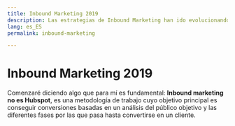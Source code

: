 ```yaml
---
title: Inbound Marketing 2019
description: Las estrategias de Inbound Marketing han ido evolucionando durante los últimos años. Aprende a sacar el máximo rendimiento
lang: es_ES
permalink: inbound-marketing

---
```


# Inbound Marketing 2019

Comenzaré diciendo algo que para mí es fundamental: **Inbound marketing no es Hubspot**, es una metodología de trabajo cuyo objetivo principal es conseguir conversiones basadas en un análisis del público objetivo y las diferentes fases por las que pasa hasta convertirse en un cliente.
<!--stackedit_data:
eyJoaXN0b3J5IjpbLTIwMzkzODQ5ODZdfQ==
-->